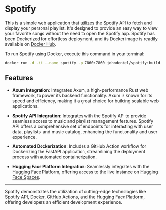 # Spotify

This is a simple web application that utilizes the Spotify API to fetch and display your personal playlist. It's designed to provide an easy way to view your favorite songs without the need to open the Spotify app. Spotify has been Dockerized for effortless deployment, and its Docker image is readily available on [Docker Hub](https://hub.docker.com/repository/docker/johndeniel/spotify/tags).

To run Spotify using Docker, execute this command in your terminal:

```bash
docker run -d -it --name spotify -p 7860:7860 johndeniel/spotify:build-v1.001
```

## Features

- **Axum Integration**: Integrates Axum, a high-performance Rust web framework, to power its backend functionality. Axum is known for its speed and efficiency, making it a great choice for building scalable web applications.

- **Spotify API Integration**: Integrates with the Spotify API to provide seamless access to music and playlist management features. Spotify API offers a comprehensive set of endpoints for interacting with user data, playlists, and music catalog, enhancing the functionality and user experience.


- **Automated Dockerization**: Includes a GitHub Action workflow for Dockerizing the FastAPI application, streamlining the deployment process with automated containerization.

- **Hugging Face Platform Integration**: Seamlessly integrates with the Hugging Face Platform, offering access to the live instance on [Hugging Face Spaces](https://huggingface.co/spaces/johndeniel/Spotify).

---

Spotify demonstrates the utilization of cutting-edge technologies like Spotify API, Docker, GitHub Actions, and the Hugging Face Platform, offering developers an efficient development experience.